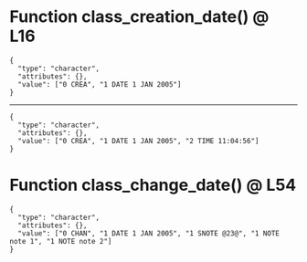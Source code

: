 # Function class_creation_date() @ L16

    {
      "type": "character",
      "attributes": {},
      "value": ["0 CREA", "1 DATE 1 JAN 2005"]
    }

---

    {
      "type": "character",
      "attributes": {},
      "value": ["0 CREA", "1 DATE 1 JAN 2005", "2 TIME 11:04:56"]
    }

# Function class_change_date() @ L54

    {
      "type": "character",
      "attributes": {},
      "value": ["0 CHAN", "1 DATE 1 JAN 2005", "1 SNOTE @23@", "1 NOTE note 1", "1 NOTE note 2"]
    }

